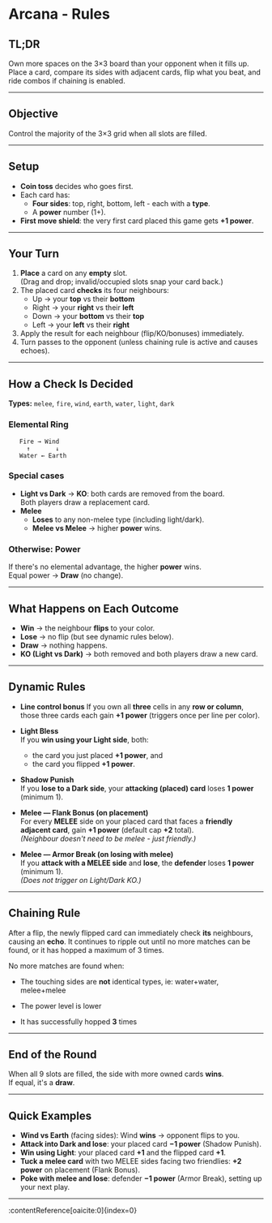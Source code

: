 # Arcana - Rules

## TL;DR
Own more spaces on the 3×3 board than your opponent when it fills up.  
Place a card, compare its sides with adjacent cards, flip what you beat, and ride combos if chaining is enabled.

---

## Objective
Control the majority of the 3×3 grid when all slots are filled.

---

## Setup
- **Coin toss** decides who goes first.
- Each card has:
  - **Four sides**: top, right, bottom, left - each with a **type**.
  - A **power** number (1+).
- **First move shield**: the very first card placed this game gets **+1 power**.

---

## Your Turn
1. **Place** a card on any **empty** slot.  
   (Drag and drop; invalid/occupied slots snap your card back.)
2. The placed card **checks** its four neighbours:
   - Up    -> your **top** vs their **bottom**
   - Right -> your **right** vs their **left**
   - Down  -> your **bottom** vs their **top**
   - Left  -> your **left** vs their **right**
3. Apply the result for each neighbour (flip/KO/bonuses) immediately.
4. Turn passes to the opponent (unless chaining rule is active and causes echoes).

---

## How a Check Is Decided

**Types:** `melee`, `fire`, `wind`, `earth`, `water`, `light`, `dark`

### Elemental Ring

```
   Fire → Wind
     ↑       ↓
   Water ← Earth
```

### Special cases
- **Light vs Dark** -> **KO**: both cards are removed from the board.  
  Both players draw a replacement card.
- **Melee**
  - **Loses** to any non-melee type (including light/dark).
  - **Melee vs Melee** -> higher **power** wins.

### Otherwise: Power
If there's no elemental advantage, the higher **power** wins.  
Equal power -> **Draw** (no change).

---

## What Happens on Each Outcome
- **Win** -> the neighbour **flips** to your color.
- **Lose** -> no flip (but see dynamic rules below).
- **Draw** -> nothing happens.
- **KO (Light vs Dark)** -> both removed and both players draw a new card.

---

## Dynamic Rules

- **Line control bonus**
  If you own all **three** cells in any **row or column**, those three cards each gain **+1 power** (triggers once per line per color).

- **Light Bless**  
  If you **win using your Light side**, both:
  - the card you just placed **+1 power**, and
  - the card you flipped **+1 power**.

- **Shadow Punish**  
  If you **lose to a Dark side**, your **attacking (placed) card** loses **1 power** (minimum 1).

- **Melee — Flank Bonus (on placement)**  
  For every **MELEE** side on your placed card that faces a **friendly adjacent card**, gain **+1 power** (default cap **+2** total).  
  *(Neighbour doesn't need to be melee - just friendly.)*

- **Melee — Armor Break (on losing with melee)**  
  If you **attack with a MELEE side** and **lose**, the **defender** loses **1 power** (minimum 1).  
  *(Does not trigger on Light/Dark KO.)*

---

## Chaining Rule
After a flip, the newly flipped card can immediately check **its** neighbours, causing an **echo**. It continues to ripple out until no more matches can be found, or it has hopped a maximum of 3 times.

No more matches are found when:

- The touching sides are **not** identical types, ie: water+water, melee+melee

- The power level is lower

- It has successfully hopped **3** times

---

## End of the Round
When all 9 slots are filled, the side with more owned cards **wins**.  
If equal, it's a **draw**.

---

## Quick Examples

- **Wind vs Earth** (facing sides): Wind **wins** -> opponent flips to you.  
- **Attack into Dark and lose**: your placed card **−1 power** (Shadow Punish).  
- **Win using Light**: your placed card **+1** and the flipped card **+1**.  
- **Tuck a melee card** with two MELEE sides facing two friendlies: **+2 power** on placement (Flank Bonus).  
- **Poke with melee and lose**: defender **−1 power** (Armor Break), setting up your next play.

---

 ​:contentReference[oaicite:0]{index=0}​